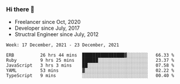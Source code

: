 ### Hi there 👋

- Freelancer since Oct, 2020
- Developer since July, 2017
- Structral Engineer since July, 2012

<!--START_SECTION:waka-->
```text
Week: 17 December, 2021 - 23 December, 2021

ERB          26 hrs 44 mins  ████████████████▓░░░░░░░░   66.33 % 
Ruby         9 hrs 25 mins   ██████░░░░░░░░░░░░░░░░░░░   23.37 % 
JavaScript   3 hrs 3 mins    ██░░░░░░░░░░░░░░░░░░░░░░░   07.58 % 
YAML         53 mins         ▓░░░░░░░░░░░░░░░░░░░░░░░░   02.22 % 
TypeScript   9 mins          ░░░░░░░░░░░░░░░░░░░░░░░░░   00.40 % 
```
<!--END_SECTION:waka-->
